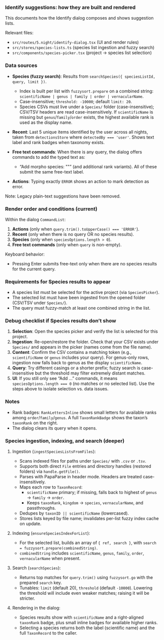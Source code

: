 ### Identify suggestions: how they are built and rendered

This documents how the Identify dialog composes and shows suggestion lists.

Relevant files:

- `src/routes/5.night/identify-dialog.tsx` (UI and render rules)
- `src/stores/species-lists.ts` (species list ingestion and fuzzy search)
- `src/components/species-picker.tsx` (project → species list selection)

### Data sources

- **Species (fuzzy search)**: Results from `searchSpecies({ speciesListId, query, limit })`.

  - Index is built per list with `fuzzysort.prepare` on a combined string: `scientificName | genus | family | order | vernacularName`.
  - Case-insensitive; `threshold: -10000`; default `limit: 20`.
  - Species CSVs must live under a `Species/` folder (case-insensitive); CSV/TSV headers are read case-insensitively. If `scientificName` is missing but `genus`/`family`/`order` exists, the highest available rank is used as the display name.

- **Recent**: Last 5 unique items identified by the user across all nights, taken from `detectionsStore` where `detectedBy === 'user'`. Shows text label and rank badges when taxonomy exists.

- **Free text commands**: When there is any query, the dialog offers commands to add the typed text as:

  - “Add morpho species: "<query>"” (and additional rank variants). All of these submit the same free-text label.

- **Actions**: Typing exactly `ERROR` shows an action to mark detection as error.

Note: Legacy plain-text suggestions have been removed.

### Render order and conditions (current)

Within the dialog `CommandList`:

1. **Actions** (only when `query.trim().toUpperCase() === 'ERROR'`).
2. **Recent** (only when there is no query OR no species results).
3. **Species** (only when `speciesOptions.length > 0`).
4. **Free text commands** (only when `query` is non-empty).

Keyboard behavior:

- Pressing Enter submits free-text only when there are no species results for the current query.

### Requirements for Species results to appear

- A species list must be selected for the active project (via `SpeciesPicker`).
- The selected list must have been ingested from the opened folder (CSV/TSV under `Species/`).
- The query must fuzzy-match at least one combined string in the list.

### Debug checklist if Species results don’t show

1. **Selection**: Open the species picker and verify the list is selected for this project.
2. **Ingestion**: Re-open/restore the folder. Check that your CSV exists under `Species/` and appears in the picker (names come from the file name).
3. **Content**: Confirm the CSV contains a matching token (e.g., `scientificName` or `genus` includes your query). For genus-only rows, ingestion now falls back to genus as the display `scientificName`.
4. **Query**: Try different casings or a shorter prefix; fuzzy search is case-insensitive but the threshold may filter extremely distant matches.
5. **UI**: If you still only see “Add …” commands, it means `speciesOptions.length === 0` (no matches or no selected list). Use the steps above to isolate selection vs. data issues.

### Notes

- Rank badges: `RankLettersInline` shows small letters for available ranks among `order`/`family`/`genus`. A full `TaxonRankBadge` shows the taxon’s `taxonRank` on the right.
- The dialog clears its query when it opens.

### Species ingestion, indexing, and search (deeper)

1. Ingestion (`ingestSpeciesListsFromFiles`):

   - Scans indexed files for paths under `Species/` with `.csv` or `.tsv`.
   - Supports both direct `File` entries and directory handles (restored folders) via `handle.getFile()`.
   - Parses with PapaParse in header mode. Headers are treated case-insensitively.
   - Maps each row to `TaxonRecord`:
     - `scientificName` primary; if missing, falls back to highest of `genus` → `family` → `order`.
     - Keeps `taxonRank`, `kingdom` → `species`, `vernacularName`, and passthroughs.
   - Dedupes by `taxonID || scientificName` (lowercased).
   - Stores lists keyed by file name; invalidates per-list fuzzy index cache on update.

2. Indexing (`ensureSpeciesIndexForList`):

   - For the selected list, builds an array of `{ ref, search }`, with `search = fuzzysort.prepare(combinedString)`.
   - `combinedString` includes `scientificName`, `genus`, `family`, `order`, `vernacularName` when present.

3. Search (`searchSpecies`):

   - Returns top matches for `query.trim()` using `fuzzysort.go` with the prepared `search` key.
   - Tunables: `limit` (default 20), `threshold` (default `-10000`). Lowering the threshold will include even weaker matches; raising it will be stricter.

4. Rendering in the dialog:
   - Species results show with `scientificName` and a right-aligned `taxonRank` badge, plus small inline badges for available higher ranks.
   - Selecting a species returns both the label (scientific name) and the full `TaxonRecord` to the caller.
